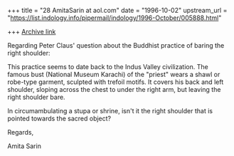 +++
title = "28 AmitaSarin at aol.com"
date = "1996-10-02"
upstream_url = "https://list.indology.info/pipermail/indology/1996-October/005888.html"

+++
[Archive link](https://list.indology.info/pipermail/indology/1996-October/005888.html)

Regarding Peter Claus' question about the Buddhist practice of baring the
right shoulder:

This practice seems to date back to the Indus Valley civilization.  The
famous bust (National Museum Karachi) of the "priest" wears a shawl or
robe-type garment, sculpted with trefoil motifs.  It covers his back and left
shoulder, sloping across the chest to under the right arm, but leaving the
right shoulder bare.

In circumambulating a stupa or shrine, isn't it the right shoulder that is
pointed towards the sacred object?

Regards, 

Amita Sarin




